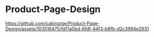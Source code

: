 # Product-Page-Design
https://github.com/cakirozge/Product-Page-Design/assets/103516475/fd11a0bd-6fdf-44f3-b6fb-d2c3994e2931

